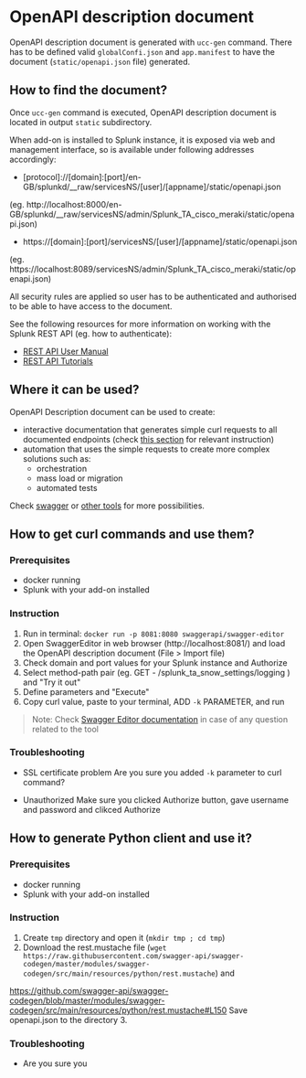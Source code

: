 # OpenAPI description document

OpenAPI description document is generated with `ucc-gen` command. 
There has to be defined valid `globalConfi.json` and `app.manifest` to have the document (`static/openapi.json` file) generated.

## How to find the document?

Once `ucc-gen` command is executed, OpenAPI description document is located in output `static` subdirectory.

When add-on is installed to Splunk instance, it is exposed via web and management interface, so is available under following addresses accordingly:

* \[protocol\]://\[domain\]:\[port\]/en-GB/splunkd/__raw/servicesNS/\[user\]/\[appname\]/static/openapi.json

(eg. http://localhost:8000/en-GB/splunkd/__raw/servicesNS/admin/Splunk_TA_cisco_meraki/static/openapi.json)

* https://\[domain\]:\[port\]/servicesNS/\[user\]/\[appname\]/static/openapi.json

(eg. https://localhost:8089/servicesNS/admin/Splunk_TA_cisco_meraki/static/openapi.json)

All security rules are applied so user has to be authenticated and authorised to be able to have access to the document.

See the following resources for more information on working with the Splunk REST API (eg. how to authenticate):

* [REST API User Manual](http://docs.splunk.com/Documentation/Splunk/9.0.3/RESTUM/RESTusing)
* [REST API Tutorials](http://docs.splunk.com/Documentation/Splunk/9.0.3/RESTTUT/RESTconfigurations)

## Where it can be used?

OpenAPI Description document can be used to create:

* interactive documentation that generates simple curl requests to all documented endpoints (check [this section](#how-to-get-curl-commands-and-use-them) for relevant instruction)
* automation that uses the simple requests to create more complex solutions such as:
    * orchestration
    * mass load or migration
    * automated tests

Check [swagger](https://swagger.io/) or [other tools](https://github.com/OAI/OpenAPI-Specification/blob/main/IMPLEMENTATIONS.md) for more possibilities.

## How to get curl commands and use them?

### Prerequisites

* docker running
* Splunk with your add-on installed

### Instruction

1. Run in terminal: `docker run -p 8081:8080 swaggerapi/swagger-editor`
2. Open SwaggerEditor in web browser (http://localhost:8081/) and load the OpenAPI description document (File > Import file)
3. Check domain and port values for your Splunk instance and Authorize
4. Select method-path pair (eg. GET - /splunk_ta_snow_settings/logging ) and "Try it out"
5. Define parameters and "Execute"
6. Copy curl value, paste to your terminal, ADD `-k` PARAMETER, and run

> Note: Check [Swagger Editor documentation](https://swagger.io/tools/swagger-editor/) in case of any question related to the tool

### Troubleshooting

* SSL certificate problem
Are you sure you added `-k` parameter to curl command?

* Unauthorized
Make sure you clicked Authorize button, gave username and password and clikced Authorize

## How to generate Python client and use it?

### Prerequisites

* docker running
* Splunk with your add-on installed

### Instruction

1. Create `tmp` directory and open it (`mkdir tmp ; cd tmp`)
2. Download the rest.mustache file (`wget https://raw.githubusercontent.com/swagger-api/swagger-codegen/master/modules/swagger-codegen/src/main/resources/python/rest.mustache`) and 

 https://github.com/swagger-api/swagger-codegen/blob/master/modules/swagger-codegen/src/main/resources/python/rest.mustache#L150
Save openapi.json to the directory
3. 

### Troubleshooting

* Are you sure you 